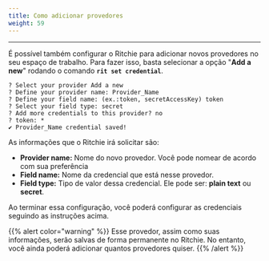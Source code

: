 ```yaml
---
title: Como adicionar provedores
weight: 59
---
```


---

É possível também configurar o Ritchie para adicionar novos provedores no seu espaço de trabalho. Para fazer isso, basta selecionar a opção "**Add a new**" rodando o comando **`rit set credential`**. 

```text
? Select your provider Add a new
? Define your provider name: Provider_Name
? Define your field name: (ex.:token, secretAccessKey) token
? Select your field type: secret
? Add more credentials to this provider? no
? token: *
✔ Provider_Name credential saved!
```

As informações que o Ritchie irá solicitar são:

* **Provider name:** Nome do novo provedor. Você pode nomear de acordo com sua preferência
* **Field name:** Nome da credencial que está nesse provedor.
* **Field type:** Tipo de valor dessa credencial. Ele pode ser: **plain text** ou **secret**. 

Ao terminar essa configuração, você poderá configurar as credenciais seguindo as instruções acima. 

{{% alert color="warning" %}}
Esse provedor, assim como suas informações, serão salvas de forma permanente no Ritchie. No entanto, você ainda poderá adicionar quantos provedores quiser. 
{{% /alert %}}
